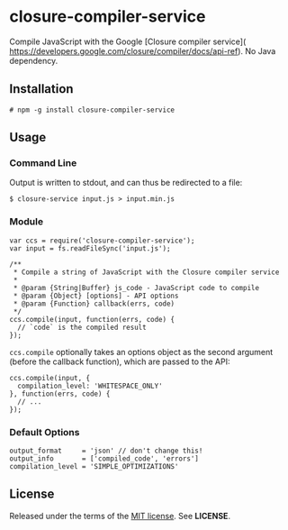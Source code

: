 closure-compiler-service
========================
Compile JavaScript with the Google [Closure compiler service](\
https://developers.google.com/closure/compiler/docs/api-ref).  No Java
dependency.


Installation
------------

    # npm -g install closure-compiler-service


Usage
-----

### Command Line

Output is written to stdout, and can thus be redirected to a file:

    $ closure-service input.js > input.min.js


### Module

    var ccs = require('closure-compiler-service');
    var input = fs.readFileSync('input.js');

    /**
     * Compile a string of JavaScript with the Closure compiler service
     *
     * @param {String|Buffer} js_code - JavaScript code to compile
     * @param {Object} [options] - API options
     * @param {Function} callback(errs, code)
     */
    ccs.compile(input, function(errs, code) {
      // `code` is the compiled result
    });


`ccs.compile` optionally takes an options object as the second argument (before
the callback function), which are passed to the API:

    ccs.compile(input, {
      compilation_level: 'WHITESPACE_ONLY'
    }, function(errs, code) {
      // ...
    });


### Default Options

    output_format     = 'json' // don't change this!
    output_info       = ['compiled_code', 'errors']
    compilation_level = 'SIMPLE_OPTIMIZATIONS'


License
-------
Released under the terms of the
[MIT license](http://tldrlegal.com/license/mit-license). See **LICENSE**.
